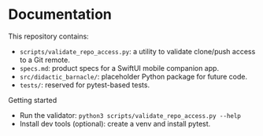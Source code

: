 # Documentation

This repository contains:

- `scripts/validate_repo_access.py`: a utility to validate clone/push access to a Git remote.
- `specs.md`: product specs for a SwiftUI mobile companion app.
- `src/didactic_barnacle/`: placeholder Python package for future code.
- `tests/`: reserved for pytest-based tests.

Getting started

- Run the validator: `python3 scripts/validate_repo_access.py --help`
- Install dev tools (optional): create a venv and install pytest.

